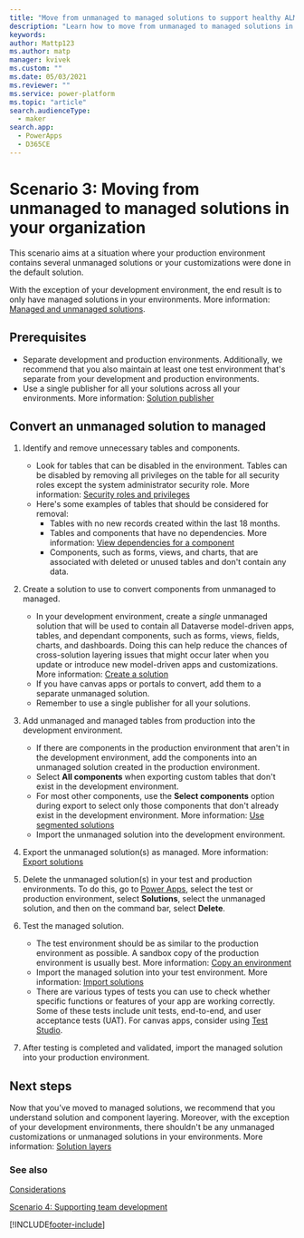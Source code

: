 ```yaml
---
title: "Move from unmanaged to managed solutions to support healthy ALM with Power Apps"
description: "Learn how to move from unmanaged to managed solutions in your organization to support healthy application lifecycle management (ALM) with Power Apps."
keywords: 
author: Mattp123
ms.author: matp
manager: kvivek
ms.custom: ""
ms.date: 05/03/2021
ms.reviewer: ""
ms.service: power-platform
ms.topic: "article"
search.audienceType: 
  - maker
search.app: 
  - PowerApps
  - D365CE
---
```

# Scenario 3: Moving from unmanaged to managed solutions in your organization

This scenario aims at a situation where your production environment
contains several unmanaged solutions or your customizations were done in the default solution.

With the exception of your development environment, the end result is to only have managed solutions in your environments. More information: [Managed and unmanaged solutions](solution-concepts-alm.md#managed-and-unmanaged-solutions).

## Prerequisites
- Separate development and production environments. Additionally, we recommend that you also maintain at least one test environment that's separate from your development and production environments.
- Use a single publisher for all your solutions across all your environments. More information: [Solution publisher](solution-concepts-alm.md#solution-publisher)

<!-- You can take either of the unmanaged to managed conversion approaches described here.

## Small project conversions

For smaller, less complex projects, you can consolidate all your unmanaged solutions into a single unmanaged solution. Then, export the unmanaged solution as managed to import into your test and production environments. 

## Large or complex project conversions

Larger, more complex projects require the following tasks. -->

## Convert an unmanaged solution to managed

1. Identify and remove unnecessary tables and components.
   - Look for tables that can be disabled in the environment. Tables can be disabled by removing all privileges on the table for all security roles except the system administrator security role. More information: [Security roles and privileges](/power-platform/admin/security-roles-privileges)
   - Here's some examples of tables that should be considered for removal:
      - Tables with no new records created within the last 18 months.
      - Tables and components that have no dependencies. More information: [View dependencies for a component](/powerapps/maker/data-platform/view-component-dependencies)
      - Components, such as forms, views, and charts, that are associated with deleted or unused tables and don't contain any data.

2. Create a solution to use to convert components from unmanaged to managed.
   - In your development environment, create a *single* unmanaged solution that will be used to contain all Dataverse model-driven apps, tables, and dependant components, such as forms, views, fields, charts, and dashboards. Doing this can help reduce the chances of cross-solution layering issues that might occur later when you update or introduce new model-driven apps and customizations. More information: [Create a solution](/maker/data-platform/create-solution)
   - If you have canvas apps or portals to convert, add them to a separate unmanaged solution.
   - Remember to use a single publisher for all your solutions.
3. Add unmanaged and managed tables from production into the development environment.
   - If there are components in the production environment that aren't in the development environment, add the components into an unmanaged solution created in the production environment.
   - Select **All components** when exporting custom tables that don't exist in the development environment.
   - For most other components, use the **Select components** option during export to select only those components that don't already exist in the development environment. More information: [Use segmented solutions](/power-platform/alm/segmented-solutions-alm)  <!-- not sure about this step -->
   - Import the unmanaged solution into the development environment.

4. Export the unmanaged solution(s) as managed. More information: [Export solutions](/powerapps/maker/data-platform/export-solutions)
5. Delete the unmanaged solution(s) in your test and production environments. To do this, go to [Power Apps](https://make.powerapps.com/?utm_source=padocs&utm_medium=linkinadoc&utm_campaign=referralsfromdoc), select the test or production environment, select **Solutions**, select the unmanaged solution, and then on the command bar, select **Delete**.
6. Test the managed solution. 
    - The test environment should be as similar to the production environment as possible. A sandbox copy of the production environment is usually best. More information: [Copy an environment](/power-platform/admin/copy-environment)
   - Import the managed solution into your test environment. More information: [Import solutions](/powerapps/maker/data-platform/import-update-export-solutions)
   - There are various types of tests you can use to check whether specific functions or features of your app are working correctly. Some of these tests include unit tests, end-to-end, and user acceptance tests (UAT). For canvas apps, consider using [Test Studio](/powerapps/maker/canvas-apps/test-studio).

7. After testing is completed and validated, import the managed solution into your production environment.

## Next steps

Now that you’ve moved to managed solutions, we recommend that you understand solution and component layering. Moreover, with the exception of your development environments, there shouldn't be any unmanaged customizations or unmanaged solutions in your environments. More information: [Solution layers](solution-layers-alm.md)

<!-- 8. Repeat steps 5-7 for any modular solutions that extend the common components layer.

    -   Create a copy of the original development environment, and remove the unmanaged solutions that hold references to the common components.

    -   Next, import a copy of a managed solution exported from the isolated base solution development environment to convert the unmanaged common
        components to managed. Doing so prevents the creation of cyclical dependencies and prevents solutions from becoming bloated with duplicate references to components.

    -   Considerations when importing a managed solution to convert unmanaged components to managed: 
        -   If components are held in unmanaged solutions that still exist in the environment, all references will have to be removed before the managed solution can be imported.

        -   Removing unmanaged solutions causes the loss of the reference container. Without a good understanding of what has been customized, you risk that components become orphaned in the default solution and possibly become hard to track.

    -   Converting solutions to managed in a development environment that's completely unmanaged effectively creates a snapshot of the current
        behavior. To prune unnecessary components that were added when multiple unmanaged solutions were developed in one environment, you need to remove the unneeded components in an isolated development environment.

        For example, assume the Customer entity is created in an unmanaged solution named *base*, then extended in another unmanaged solution. Any new components added to the Customer entity in the extension solution are automatically added to the *base* solution. This is the expected outcome, because when an entity is created the behavior is to include all assets and entity metadata. -->

###  See also

[Considerations](alm-considerations.md)

[Scenario 4: Supporting team development](team-development-alm.md)


[!INCLUDE[footer-include](../includes/footer-banner.md)]

